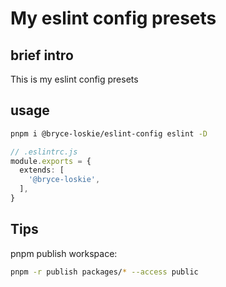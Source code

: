# My eslint config presets

## brief intro

This is my eslint config presets

## usage

```bash
pnpm i @bryce-loskie/eslint-config eslint -D
```

```ts
// .eslintrc.js
module.exports = {
  extends: [
    '@bryce-loskie',
  ],
}
```

## Tips

pnpm publish workspace:

```bash
pnpm -r publish packages/* --access public
```
